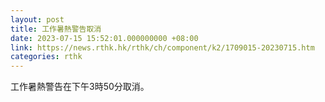 ```yaml
---
layout: post
title: 工作暑熱警告取消
date: 2023-07-15 15:52:01.000000000 +08:00
link: https://news.rthk.hk/rthk/ch/component/k2/1709015-20230715.htm
categories: rthk
---
```


工作暑熱警告在下午3時50分取消。
